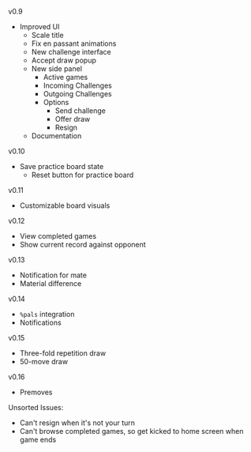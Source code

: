 v0.9
- Improved UI
  - Scale title
  - Fix en passant animations
  - New challenge interface
  - Accept draw popup
  - New side panel
    - Active games
    - Incoming Challenges
    - Outgoing Challenges
    - Options
      - Send challenge 
      - Offer draw
      - Resign
  - Documentation

v0.10
- Save practice board state
  - Reset button for practice board

v0.11
- Customizable board visuals

v0.12
- View completed games
- Show current record against opponent

v0.13
- Notification for mate
- Material difference

v0.14
- `%pals` integration
- Notifications

v0.15
- Three-fold repetition draw
- 50-move draw

v0.16
- Premoves

Unsorted Issues:
- Can't resign when it's not your turn
- Can't browse completed games, so get kicked to home screen when game ends
